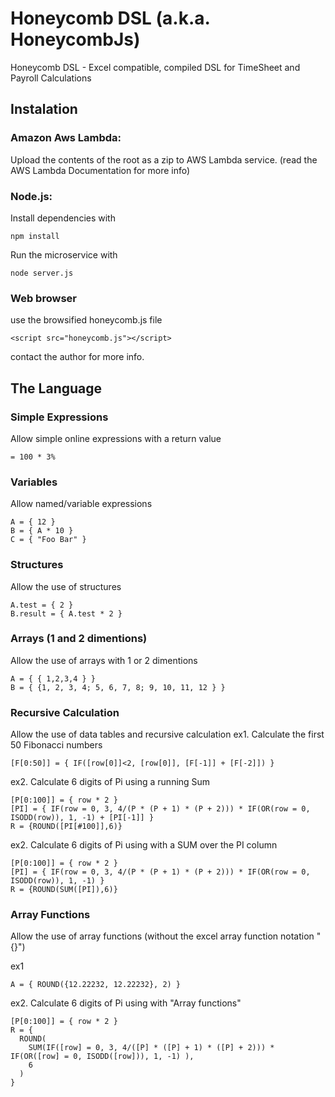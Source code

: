 # Honeycomb DSL (a.k.a. HoneycombJs)
Honeycomb DSL - Excel compatible, compiled DSL for TimeSheet and Payroll Calculations

## Instalation

### Amazon Aws Lambda:
Upload the contents of the root as a zip to AWS Lambda service. (read the AWS Lambda Documentation for more info)


### Node.js:

Install dependencies with
```
npm install
```

Run the microservice with
```
node server.js
```

### Web browser
use the browsified honeycomb.js file
```
<script src="honeycomb.js"></script>
```

contact the author for more info.

## The Language

### Simple Expressions

Allow simple online expressions with a return value

```
= 100 * 3%
```

### Variables

Allow named/variable expressions

```
A = { 12 }
B = { A * 10 }
C = { "Foo Bar" }
```

### Structures

Allow the use of structures

```
A.test = { 2 } 
B.result = { A.test * 2 }
```

### Arrays (1 and 2 dimentions)

Allow the use of arrays with 1 or 2 dimentions

```
A = { { 1,2,3,4 } } 
B = { {1, 2, 3, 4; 5, 6, 7, 8; 9, 10, 11, 12 } } 
```

### Recursive Calculation

Allow the use of data tables and recursive calculation
ex1. Calculate the first 50 Fibonacci numbers

```
[F[0:50]] = { IF([row[0]]<2, [row[0]], [F[-1]] + [F[-2]]) }
```

ex2. Calculate 6 digits of Pi using a running Sum

```
[P[0:100]] = { row * 2 }
[PI] = { IF(row = 0, 3, 4/(P * (P + 1) * (P + 2))) * IF(OR(row = 0, ISODD(row)), 1, -1) + [PI[-1]] }
R = {ROUND([PI[#100]],6)}
```

ex2. Calculate 6 digits of Pi using with a SUM over the PI column

```
[P[0:100]] = { row * 2 }
[PI] = { IF(row = 0, 3, 4/(P * (P + 1) * (P + 2))) * IF(OR(row = 0, ISODD(row)), 1, -1) }
R = {ROUND(SUM([PI]),6)}
```

### Array Functions

Allow the use of array functions (without the excel array function notation "{}")

ex1

```
A = { ROUND({12.22232, 12.22232}, 2) }
```

ex2. Calculate 6 digits of Pi using with "Array functions"

```
[P[0:100]] = { row * 2 }
R = { 
  ROUND(
    SUM(IF([row] = 0, 3, 4/([P] * ([P] + 1) * ([P] + 2))) * IF(OR([row] = 0, ISODD([row])), 1, -1) ), 
    6
  ) 
}
```
